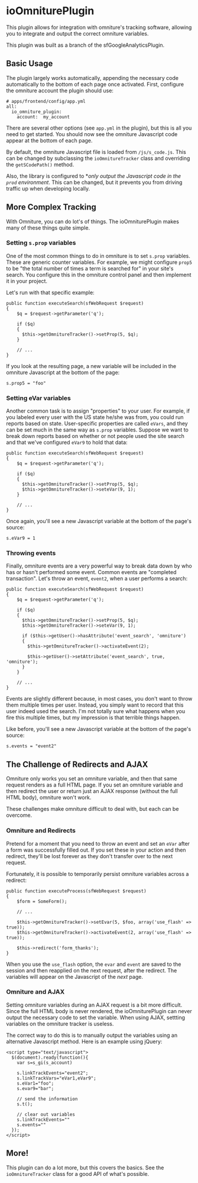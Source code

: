 ioOmniturePlugin
================

This plugin allows for integration with omniture's tracking software, allowing
you to integrate and output the correct omniture variables.

This plugin was built as a branch of the sfGoogleAnalyticsPlugin.

Basic Usage
-----------

The plugin largely works automatically, appending the necessary code automatically
to the bottom of each page once activated. First, configure the omniture
account the plugin should use:

    # apps/frontend/config/app.yml
    all:
      io_omniture_plugin:
        account:  my_account

There are several other options (see `app.yml` in the plugin), but this is
all you need to get started. You should now see the omniture Javascript
code appear at the bottom of each page.

By default, the omniture Javascript file is loaded from `/js/s_code.js`.
This can be changed by subclassing the `ioOmnitureTracker` class and overriding
the `getSCodePath()` method.

Also, the library is configured to **only output the Javascript code in the
`prod` environment*. This can be changed, but it prevents you from driving
traffic up when developing locally.

More Complex Tracking
---------------------

With Omniture, you can do lot's of things. The ioOmniturePlugin makes many
of these things quite simple.

### Setting `s.prop` variables

One of the most common things to do in omniture is to set `s.prop` variables.
These are generic counter variables. For example, we might configure `prop5`
to be "the total number of times a term is searched for" in your site's search.
You configure this in the omniture control panel and then implement it in
your project.

Let's run with that specific example:

    public function executeSearch(sfWebRequest $request)
    {
        $q = $request->getParameter('q');

        if ($q)
        {
          $this->getOmnitureTracker()->setProp(5, $q);
        }

        // ...
    }

If you look at the resulting page, a new variable will be included in the
omniture Javascript at the bottom of the page:

    s.prop5 = "foo"

### Setting eVar variables

Another common task is to assign "properties" to your user. For example, if
you labeled every user with the US state he/she was from, you could run
reports based on state. User-specific properties are called `eVars`, and
they can be set much in the same way as `s.prop` variables. Suppose we want
to break down reports based on whether or not people used the site search
and that we've configured `eVar9` to hold that data:

    public function executeSearch(sfWebRequest $request)
    {
        $q = $request->getParameter('q');

        if ($q)
        {
          $this->getOmnitureTracker()->setProp(5, $q);
          $this->getOmnitureTracker()->seteVar(9, 1);
        }

        // ...
    }

Once again, you'll see a new Javascript variable at the bottom of the page's
source:

    s.eVar9 = 1

### Throwing events

Finally, omniture events are a very powerful way to break data down by who
has or hasn't performed some event. Common events are "completed transaction".
Let's throw an event, ``event2``, when a user performs a search:

    public function executeSearch(sfWebRequest $request)
    {
        $q = $request->getParameter('q');

        if ($q)
        {
          $this->getOmnitureTracker()->setProp(5, $q);
          $this->getOmnitureTracker()->seteVar(9, 1);

          if ($this->getUser()->hasAttribute('event_search', 'omniture')
          {
            $this->getOmnitureTracker()->activateEvent(2);

            $this->getUser()->setAttribute('event_search', true, 'omniture');
          }
        }

        // ...
    }

Events are slightly different because, in most cases, you don't want to throw
them multiple times per user. Instead, you simply want to record that this
user indeed used the search. I'm not totally sure what happens when you fire
this multiple times, but my impression is that terrible things happen.

Like before, you'll see a new Javascript variable at the bottom of the page's
source:

    s.events = "event2"

The Challenge of Redirects and AJAX
-----------------------------------

Omniture only works you set an omniture variable, and then that same request
renders as a full HTML page. If you set an omniture variable and then redirect
the user or return just an AJAX response (without the full HTML body), omniture
won't work.

These challenges make omniture difficult to deal with, but each can be overcome.

### Omniture and Redirects

Pretend for a moment that you need to throw an event and set an `eVar` after
a form was successfully filled out. If you set these in your action and then
redirect, they'll be lost forever as they don't transfer over to the next
request.

Fortunately, it is possible to temporarily persist omniture variables across
a redirect:

    public function executeProcess(sfWebRequest $request)
    {
        $form = SomeForm();

        // ...

        $this->getOmnitureTracker()->setEvar(5, $foo, array('use_flash' => true));
        $this->getOmnitureTracker()->activateEvent(2, array('use_flash' => true));

        $this->redirect('form_thanks');
    }

When you use the `use_flash` option, the `evar` and `event` are saved to
the session and then reapplied on the next request, after the redirect. The
variables will appear on the Javascript of the *next* page.

### Omniture and AJAX

Setting omniture variables during an AJAX request is a bit more difficult.
Since the full HTML body is never rendered, the ioOmniturePlugin can never
output the necessary code to set the variable. When using AJAX, settting
variables on the omniture tracker is useless.

The correct way to do this is to manually output the variables using an
alternative Javascript method. Here is an example using jQuery:

    <script type="text/javascript">
      $(document).ready(function(){
        var s=s_gi(s_account)

        s.linkTrackEvents="event2";
        s.linkTrackVars="eVar1,eVar9";
        s.eVar1="foo";
        s.evar9="bar";

        // send the information
        s.t();

        // clear out variables
        s.linkTrackEvents=""
        s.events=""
      });
    </script>

More!
-----

This plugin can do a lot more, but this covers the basics. See the `ioOmnitureTracker`
class for a good API of what's possible.